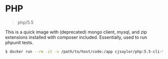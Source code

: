 # PHP

> php/5.5

This is a quick image with (deprecated) mongo client, mysql, and zip extensions installed with
composer included. Essentially, used to run phpunit tests.

```bash
$ docker run --rm -it -v /path/to/host/code:/app cjsaylor/php:5.5-cli-testing bash
```